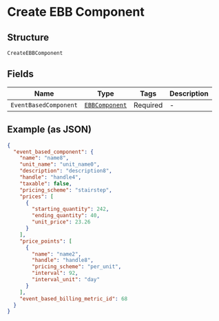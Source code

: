 
# Create EBB Component

## Structure

`CreateEBBComponent`

## Fields

| Name | Type | Tags | Description |
|  --- | --- | --- | --- |
| `EventBasedComponent` | [`EBBComponent`](../../doc/models/ebb-component.md) | Required | - |

## Example (as JSON)

```json
{
  "event_based_component": {
    "name": "name8",
    "unit_name": "unit_name0",
    "description": "description8",
    "handle": "handle4",
    "taxable": false,
    "pricing_scheme": "stairstep",
    "prices": [
      {
        "starting_quantity": 242,
        "ending_quantity": 40,
        "unit_price": 23.26
      }
    ],
    "price_points": [
      {
        "name": "name2",
        "handle": "handle8",
        "pricing_scheme": "per_unit",
        "interval": 92,
        "interval_unit": "day"
      }
    ],
    "event_based_billing_metric_id": 68
  }
}
```

